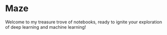 # Maze
Welcome to my treasure trove of notebooks, ready to ignite your exploration of deep learning and machine learning!
